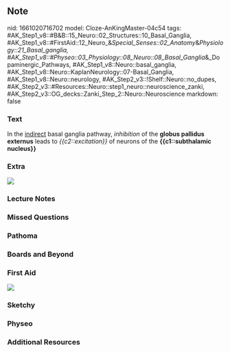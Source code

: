 ## Note
nid: 1661020716702
model: Cloze-AnKingMaster-04c54
tags: #AK_Step1_v8::#B&B::15_Neuro::02_Structures::10_Basal_Ganglia, #AK_Step1_v8::#FirstAid::12_Neuro_&_Special_Senses::02_Anatomy_&_Physiology::21_Basal_ganglia, #AK_Step1_v8::#Physeo::03_Physiology::08_Neuro::08_Basal_Ganglia_&_Dopaminergic_Pathways, #AK_Step1_v8::Neuro::basal_ganglia, #AK_Step1_v8::Neuro::KaplanNeurology::07-Basal_Ganglia, #AK_Step1_v8::Neuro::neurology, #AK_Step2_v3::!Shelf::Neuro::no_dupes, #AK_Step2_v3::#Resources::Neuro::step1_neuro::neuroscience_zanki, #AK_Step2_v3::OG_decks::Zanki_Step_2::Neuro::Neuroscience
markdown: false

### Text
<div>
  <div>
    In the <u>indirect</u> basal ganglia pathway, <i>inhibition</i>
    of the <b>globus pallidus externus</b> leads to
    <i>{{c2::excitation}}</i> of neurons of the
    <b>{{c1::subthalamic nucleus}}</b>
  </div>
</div>

### Extra
<img src="paste-185143155229116.jpg">

### Lecture Notes


### Missed Questions


### Pathoma


### Boards and Beyond


### First Aid
<img src="tmpL1O8al.png">

### Sketchy


### Physeo


### Additional Resources

